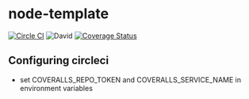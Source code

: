 # node-template
[![Circle CI](https://circleci.com/gh/roylines/node-template/tree/master.svg?style=svg)](https://circleci.com/gh/roylines/node-template/tree/master)
![David](https://david-dm.org/roylines/node-template.svg)
[![Coverage Status](https://coveralls.io/repos/roylines/node-template/badge.svg?branch=master)](https://coveralls.io/r/roylines/node-template?branch=master)

## Configuring circleci

- set COVERALLS_REPO_TOKEN and COVERALLS_SERVICE_NAME in environment variables

